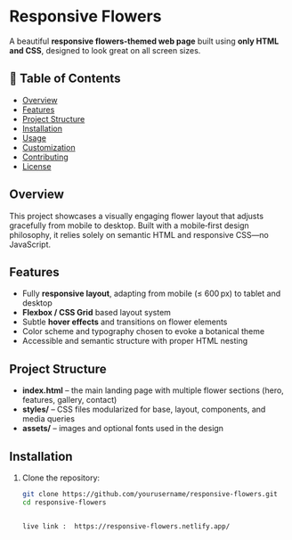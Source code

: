 # Responsive Flowers

A beautiful **responsive flowers-themed web page** built using **only HTML and CSS**, designed to look great on all screen sizes.

## 🌸 Table of Contents

- [Overview](#overview)  
- [Features](#features)  
- [Project Structure](#project-structure)  
- [Installation](#installation)  
- [Usage](#usage)  
- [Customization](#customization)  
- [Contributing](#contributing)  
- [License](#license)

## Overview

This project showcases a visually engaging flower layout that adjusts gracefully from mobile to desktop. Built with a mobile‑first design philosophy, it relies solely on semantic HTML and responsive CSS—no JavaScript.

## Features

- Fully **responsive layout**, adapting from mobile (≤ 600 px) to tablet and desktop  
- **Flexbox / CSS Grid** based layout system  
- Subtle **hover effects** and transitions on flower elements  
- Color scheme and typography chosen to evoke a botanical theme  
- Accessible and semantic structure with proper HTML nesting  

## Project Structure

- **index.html** – the main landing page with multiple flower sections (hero, features, gallery, contact)
- **styles/** – CSS files modularized for base, layout, components, and media queries
- **assets/** – images and optional fonts used in the design

## Installation

1. Clone the repository:
   ```bash
   git clone https://github.com/yourusername/responsive-flowers.git
   cd responsive-flowers


   live link :  https://responsive‑flowers.netlify.app/ 
